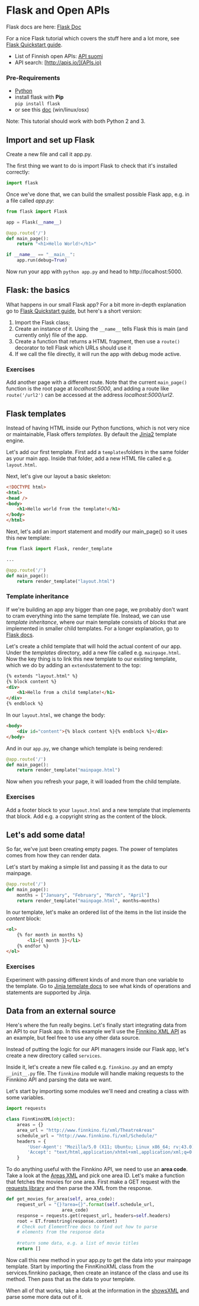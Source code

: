# Flask and Open APIs

Flask docs are here: [Flask Doc](http://flask.pocoo.org/)

For a nice Flask tutorial which covers the stuff here and a lot more, see [Flask Quickstart guide](http://flask.pocoo.org/docs/0.10/quickstart/#quickstart).

* List of Finnish open APIs: 
[API suomi](http://apisuomi.fi/rajapinnat-kompaktisti/) 
* API search: [http://apis.io/](APIs.io) 

### Pre-Requirements
* [Python](https://github.com/HkiPythonWorkshops/Workshops)
* install flask with **Pip**  
```pip install flask```
* or see this [doc](http://webprojects.eecs.qmul.ac.uk/fa303/pgs/install.html) (win/linux/osx)

Note: This tutorial should work with both Python 2 and 3. 

## Import and set up Flask

Create a new file and call it app.py. 

The first thing we want to do is import Flask to check that it's installed correctly:
```python
import flask
```

Once we've done that, we can build the smallest possible Flask app, e.g. in a file called _app.py_: 

```python
from flask import Flask

app = Flask(__name__)

@app.route('/')
def main_page():
    return "<h1>Hello World!</h1>"

if __name__ == "__main__":
    app.run(debug=True)
```

Now run your app with ``python app.py`` and head to http://localhost:5000.

## Flask: the basics

What happens in our small Flask app? For a bit more in-depth explanation go to [Flask Quickstart guide](http://flask.pocoo.org/docs/0.10/quickstart/#quickstart), but here's a short version: 

1. Import the Flask class; 
2. Create an instance of it. Using the ``__name__`` tells Flask this is main (and currently only) file of the app. 
3. Create a function that returns a HTML fragment, then use a ``route()`` decorator to tell Flask which URLs should use it
4. If we call the file directly, it will run the app with debug mode active.

### Exercises

Add another page with a different route. Note that the current ``main_page()`` function is the root page at *localhost:5000*, and adding a route like ``route('/url2')`` can be accessed at the address *localhost:5000/url2*.

## Flask templates

Instead of having HTML inside our Python functions, which is not very nice or maintainable, Flask offers *templates*. By default the [Jinja2](http://jinja.pocoo.org/) template engine. 

Let's add our first template. First add a ``templates``folders in the same folder as your main app. Inside that folder, add a new HTML file called e.g. ``layout.html``.

Next, let's give our layout a basic skeleton: 

```html
<!DOCTYPE html>
<html>
<head />
<body>
	<h1>Hello world from the template!</h1>
</body>
</html>
```

Next, let's add an import statement and modify our main_page() so it uses this new template: 

```python
from flask import Flask, render_template

...

@app.route('/')
def main_page():
    return render_template("layout.html")
```

### Template inheritance

If we're building an app any bigger than one page, we probably don't want to cram everything into the same template file. Instead, we can use *template inheritance*, where our main template consists of *blocks* that are implemented in smaller child templates. For a longer explanation, go to [Flask docs](http://flask.pocoo.org/docs/0.10/patterns/templateinheritance/). 

Let's create a child template that will hold the actual content of our app. Under the *templates* directory, add a new file called e.g. ``mainpage.html``. Now the key thing is to link this new template to our existing template, which we do by adding an ``extends``statement to the top: 

```html
{% extends "layout.html" %}
{% block content %}
<div>
	<h1>Hello from a child template!</h1>
</div>
{% endblock %}
```

In our ``layout.html``, we change the body: 

```html
<body>
	<div id="content">{% block content %}{% endblock %}</div>
</body>
```

And in our ``app.py``, we change which template is being rendered: 

```python
@app.route('/')
def main_page():
    return render_template("mainpage.html")
```
Now when you refresh your page, it will loaded from the child template. 

### Exercises

Add a footer block to your ``layout.html`` and a new template that implements that block. Add e.g. a copyright string as the content of the block. 

## Let's add some data! 

So far, we've just been creating empty pages. The power of templates comes from how they can render data.

Let's start by making a simple list and passing it as the data to our mainpage. 

```python
@app.route('/')
def main_page():
    months = ["January", "February", "March", "April"]
    return render_template("mainpage.html", months=months)
```

In our template, let's make an ordered list of the items in the list inside the *content* block:

```html
<ol>
	{% for month in months %}
		<li>{{ month }}</li>
	{% endfor %}
</ol>
``` 

### Exercises

Experiment with passing different kinds of and more than one variable to the template. Go to  [Jinja template docs](http://jinja.pocoo.org/docs/dev/templates/) to see what kinds of operations and statements are supported by Jinja. 

## Data from an external source

Here's where the fun really begins. Let's finally start integrating data from an API to our Flask app. In this example we'll use the [Finnkino XML API](http://www.finnkino.fi/XML) as an example, but feel free to use any other data source. 

Instead of putting the logic for our API managers inside our Flask app, let's create a new directory called ``services``.

Inside it, let's create a new file called e.g. ``finnkino.py`` and an empty ``__init__.py`` file. The `finnkino` module will handle making requests to the Finnkino API and parsing the data we want. 

Let's start by importing some modules we'll need and creating a class with some variables. 

```python
import requests

class FinnKinoXML(object):
    areas = {}
    area_url = "http://www.finnkino.fi/xml/TheatreAreas"
    schedule_url = "http://www.finnkino.fi/xml/Schedule/"
    headers = {
        'User-Agent': "Mozilla/5.0 (X11; Ubuntu; Linux x86_64; rv:43.0) Gecko/20100101 Firefox/43.0",
        'Accept': "text/html,application/xhtml+xml,application/xml;q=0.9,*/*;q=0.8"
    }
```
To do anything useful with the Finnkino API, we need to use an **area code**. Take a look at the [Areas XML](http://www.finnkino.fi/xml/TheatreAreas) and pick one area ID. Let's make a function that fetches the movies for one area. First make a GET request with the [requests library](http://docs.python-requests.org/en/latest/user/quickstart/) and then parse the XML from the response. 

```python
def get_movies_for_area(self, area_code):
    request_url = "{}?area={}".format(self.schedule_url, 
    			     area_code)
    response = requests.get(request_url, headers=self.headers)
    root = ET.fromstring(response.content)
    # Check out ElementTree docs to find out how to parse 
    # elements from the response data
    
    #return some data, e.g. a list of movie titles
    return []
```

Now call this new method in your app.py to get the data into your mainpage template. Start by importing the FinnKinoXML class from the services.finnkino package, then create an instance of the class and use its method. Then pass that as the data to your template.


When all of that works, take a look at the information in the [showsXML](http://www.finnkino.fi/xml/Schedule/?area=1038) and parse some more data out of it.
 